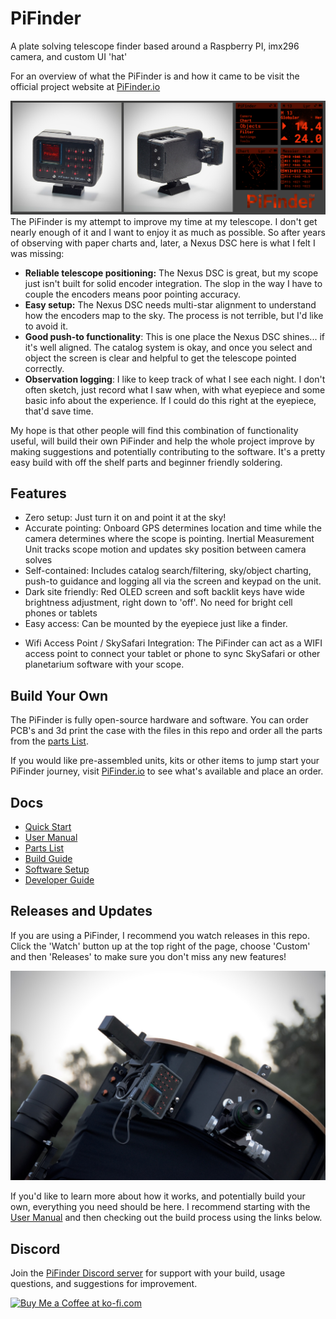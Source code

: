 # PiFinder
A plate solving telescope finder based around a Raspberry PI, imx296 camera, and custom UI 'hat'

For an overview of what the PiFinder is and how it came to be visit the official project website at [PiFinder.io](https://www.pifinder.io/build-yours) 

![Banner](./docs/source/images/PiFinder_v3_banner.png)
The PiFinder is my attempt to improve my time at my telescope.  I don't get nearly enough of it and I want to enjoy it as much as possible.  So after years of observing with paper charts and, later, a Nexus DSC here is what I felt I was missing:
* **Reliable telescope positioning:**  The Nexus DSC is great, but my scope just isn't built for solid encoder integration.  The slop in the way I have to couple the encoders means poor pointing accuracy.
* **Easy setup:**  The Nexus DSC needs multi-star alignment to understand how the encoders map to the sky.  The process is not terrible, but I'd like to avoid it.
* **Good push-to functionality**:  This is one place the Nexus DSC shines... if it's well aligned.  The catalog system is okay, and once you select and object the screen is clear and helpful to get the telescope pointed correctly.
* **Observation logging**:  I like to keep track of what I see each night.  I don't often sketch, just record what I saw when, with what eyepiece and some basic info about the experience.  If I could do this right at the eyepiece, that'd save time.

My hope is that other people will find this combination of functionality useful, will build their own PiFinder and help the whole project improve by making suggestions and potentially contributing to the software.  It's a pretty easy build with off the shelf parts and beginner friendly soldering.  

## Features
* Zero setup: Just turn it on and point it at the sky!  
* Accurate pointing: Onboard GPS determines location and time while the camera determines where the scope is pointing.  Inertial Measurement Unit tracks scope motion and updates sky position between camera solves
* Self-contained:  Includes catalog search/filtering, sky/object charting, push-to guidance and logging all via the screen and keypad on the unit.
* Dark site friendly:  Red OLED screen and soft backlit keys have wide brightness adjustment, right down to 'off'. No need for bright cell phones or tablets
* Easy access: Can be mounted by the eyepiece just like a finder.
- Wifi Access Point / SkySafari Integration:  The PiFinder can act as a WIFI access point to connect your tablet or phone to sync SkySafari or other planetarium software with your scope.

## Build Your Own
The PiFinder is fully open-source hardware and software.  You can order PCB's and 3d print the case with the files in this repo and order all the parts from the [parts List](https://pifinder.readthedocs.io/en/release/BOM.html).

If you would like pre-assembled units, kits or other items to jump start your PiFinder journey, visit [PiFinder.io](https://www.pifinder.io/build-pifinder) to see what's available and place an order.

## Docs

* [Quick Start](https://pifinder.readthedocs.io/en/release/quick_start.html)
* [User Manual](https://pifinder.readthedocs.io/en/release/user_guide.html)
* [Parts List](https://pifinder.readthedocs.io/en/release/BOM.html)
* [Build Guide](https://pifinder.readthedocs.io/en/release/build_guide.html)
* [Software Setup](https://pifinder.readthedocs.io/en/release/software.html)
* [Developer Guide](https://pifinder.readthedocs.io/en/release/dev_guide.html)

## Releases and Updates

If you are using a PiFinder, I recommend you watch releases in this repo.  Click the 'Watch' button up at the top right of the page, choose 'Custom' and then 'Releases' to make sure you don't miss any new features!

![PiFinder on my Dob](./images/PiFinder_on_scope.jpg)

If you'd like to learn more about how it works, and potentially build your own, everything you need should be here.  I recommend starting with the [User Manual](https://pifinder.readthedocs.io/en/release/user_guide.html) and then checking out the build process using the links below.

## Discord
Join the  [PiFinder Discord server](https://discord.gg/Nk5fHcAtWD) for support with your build, usage questions, and suggestions for improvement.

<a href='https://ko-fi.com/brickbots' target='_blank'><img height='35' style='border:0px;height:46px;' src='https://az743702.vo.msecnd.net/cdn/kofi3.png?v=0' border='0' alt='Buy Me a Coffee at ko-fi.com' />
